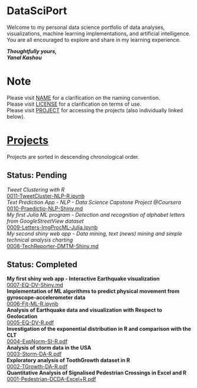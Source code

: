 # DataSciPort

Welcome to my personal data science portfolio of data analyses, visualizations, machine learning implementations, and artificial intelligence.  
You are all encouraged to explore and share in my learning experience.  

__*Thoughtfully yours,*__  
__*Yanal Kashou*__


# Note
Please visit [NAME](https://github.com/ykashou92/DataSciPort/blob/master/NAME.md) for a clarification on the naming convention.  
Please visit [LICENSE](https://github.com/ykashou92/DataSciPort/blob/master/LICENSE) for a clarification on terms of use.  
Please visit [PROJECT](https://github.com/ykashou92/DataSciPort/tree/master/PROJECT) for accessing the projects (also individually linked below).  

# [Projects](https://github.com/ykashou92/DataSciPort/tree/master/PROJECT)
Projects are sorted in descending chronological order.

## Status: Pending
*Tweet Clustering with R*  
[0011-TweetCluster-NLP-R.ipynb](https://github.com/ykashou92/DataSciPort/blob/master/PROJECT/0011-TweetCluster-NLP.ipynb)  
*Text Prediction App - NLP - Data Science Capstone Project @Coursera*  
[0010-Praedictio-NLP-Shiny.md](https://github.com/ykashou92/DataSciPort/blob/master/PROJECT/0010-Praedictio-NLP-Shiny.md)  
*My first Julia ML program - Detection and recognition of alphabet letters from GoogleStreetView dataset*  
[0009-Letters-ImgProcML-Julia.ipynb](https://github.com/ykashou92/DataSciPort/blob/master/PROJECT/0009-Letters-ImgProcML-Julia.ipynb)  
*My second shiny web app - Data mining, text (news) mining and simple technical analysis charting*  
[0008-TechReporter-DMTM-Shiny.md](https://github.com/ykashou92/DataSciPort/blob/master/PROJECT/0008-TechReporter-DMTM-Shiny.md)  

## Status: Completed
**My first shiny web app - Interactive Earthquake visualization**  
[0007-EQ-DV-Shiny.md](https://github.com/ykashou92/DataSciPort/blob/master/PROJECT/0007-EQ-DV-Shiny.md)  
**Implementation of ML algorithms to predict physical movement from gyroscope-accelerometer data**  
[0006-Fit-ML-R.ipynb](https://github.com/ykashou92/DataSciPort/blob/master/PROJECT/0006-Fit-ML-R.ipynb)  
**Analysis of Earthquake data and visualization with Respect to Geolocation**    
[0005-EQ-DV-R.pdf](https://github.com/ykashou92/DataSciPort/blob/master/PROJECT/0005-EQ-DV-R.pdf)   
**Investigation of the exponential distribution in R and comparison with the CLT**   
[0004-ExpNorm-SI-R.pdf](https://github.com/ykashou92/DataSciPort/blob/master/PROJECT/0004-ExpNorm-SI-R.pdf)      
**Analysis of storm data in the USA**  
[0003-Storm-DA-R.pdf](https://github.com/ykashou92/DataSciPort/blob/master/PROJECT/0003-Storm-DA-R.pdf) 	
**Exploratory analysis of ToothGrowth dataset in R**  
[0002-TGrowth-DA-R.pdf](https://github.com/ykashou92/DataSciPort/blob/master/PROJECT/0002-TGrowth-DA-R.pdf)  
**Quantitative Analysis of Signalised Pedestrian Crossings in Excel and R**  
[0001-Pedestrian-DCDA-Excel+R.pdf](https://github.com/ykashou92/DataSciPort/blob/master/PROJECT/0002-TGrowth-DA-R.pdf)  